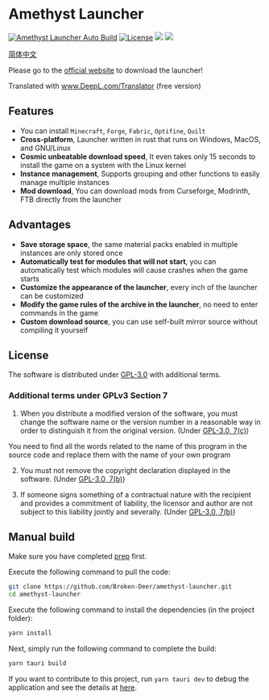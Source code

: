 # Amethyst Launcher

[![Amethyst Launcher Auto Build](https://github.com/Broken-Deer/amethyst-launcher/actions/workflows/build.yml/badge.svg)](https://github.com/Broken-Deer/amethyst-launcher/actions/workflows/build.yml)
[![License](https://img.shields.io/github/license/Rene8028/carpet-iee-addition.svg)](https://www.gnu.org/licenses/quick-guide-gplv3.html)
![](https://img.shields.io/badge/V%20Me-50-red)
![](https://img.shields.io/badge/WE%20ARE-POOR-yellow)

[简体中文](./README.zh.md)

Please go to the [official website](https://launcher.btlcraft.top) to download the launcher!

Translated with www.DeepL.com/Translator (free version)

## Features

-   You can install `Minecraft`, `Forge`, `Fabric`, `Optifine`, `Quilt`
-   **Cross-platform**, Launcher written in rust that runs on Windows, MacOS, and GNU/Linux
-   **Cosmic unbeatable download speed**, It even takes only 15 seconds to install the game on a system with the Linux kernel
-   **Instance management**, Supports grouping and other functions to easily manage multiple instances
-   **Mod download**, You can download mods from Curseforge, Modrinth, FTB directly from the launcher

## Advantages

-   **Save storage space**, the same material packs enabled in multiple instances are only stored once
-   **Automatically test for modules that will not start**, you can automatically test which modules will cause crashes when the game starts
-   **Customize the appearance of the launcher**, every inch of the launcher can be customized
-   **Modify the game rules of the archive in the launcher**, no need to enter commands in the game
-   **Custom download source**, you can use self-built mirror source without compiling it yourself

## License

The software is distributed under [GPL-3.0](https://www.gnu.org/licenses/gpl-3.0.html) with additional terms.

### Additional terms under GPLv3 Section 7

1. When you distribute a modified version of the software, you must change the software name or the version number in a reasonable way in order to distinguish it from the original version. (Under [GPL-3.0, 7(c)](./LICENSE#L372-L374))

You need to find all the words related to the name of this program in the source code and replace them with the name of your own program

2. You must not remove the copyright declaration displayed in the software. (Under [GPL-3.0, 7(b)](./LICENSE#L368-L370))

3. If someone signs something of a contractual nature with the recipient and provides a commitment of liability, the licensor and author are not subject to this liability jointly and severally. (Under [GPL-3.0, 7(b)](./LICENSE#L382-L386))

## Manual build

Make sure you have completed [prep](https://tauri.app/zh-cn/v1/guides/getting-started/prerequisites) first.

Execute the following command to pull the code:

```bash
git clone https://github.com/Broken-Deer/amethyst-launcher.git
cd amethyst-launcher
```

Execute the following command to install the dependencies (in the project folder):

```bash
yarn install
```

Next, simply run the following command to complete the build:

```bash
yarn tauri build
```

If you want to contribute to this project, run `yarn tauri dev` to debug the application and see the details at [here](https://tauri.app/zh-cn/v1/guides/).

